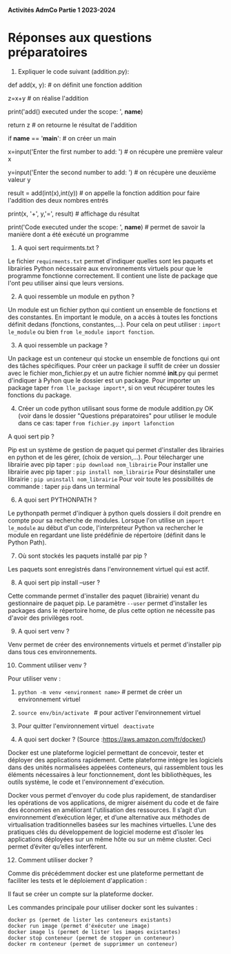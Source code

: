**Activités AdmCo Partie 1 2023-2024**

# Réponses aux questions préparatoires

1) Expliquer le code suivant  (addition.py):

def add(x, y): # on définit une fonction addition

  z=x+y # on réalise l'addition

  print('add() executed under the scope: ', __name__)

  return z # on retourne le résultat de l'addition

if __name__ == '__main__':  # on créer un main 

  x=input('Enter the first number to add: ') # on récupère une première valeur x

  y=input('Enter the second number to add: ') # on récupère une deuxième valeur y

  result = add(int(x),int(y)) # on appelle la fonction addition pour faire l'addition des deux nombres entrés

  print(x, '+', y,'=', result) # affichage du résultat

  print('Code executed under the scope: ', __name__) # permet de savoir la manière dont a été exécuté un programme
  

1) A quoi sert requirments.txt ?

Le fichier `requirments.txt` permet d'indiquer quelles sont les paquets et librairies Python nécessaire aux environnements virtuels pour que le programme fonctionne correctement. 
Il contient une liste de package que l'ont peu utiliser ainsi que leurs versions.

2) A quoi ressemble un module en python ?

Un module est un fichier python qui contient un ensemble de fonctions et des constantes.
En important le module, on a accès à toutes les fonctions définit dedans (fonctions, constantes,...).
Pour cela on peut utiliser : `import le_module` ou bien `from le_module import fonction`.

3) A quoi ressemble un package ?

Un package est un conteneur qui stocke un ensemble de fonctions qui ont des tâches spécifiques.
Pour créer un package il suffit de créer un dossier avec le fichier mon_fichier.py et un autre fichier nommé __init__.py qui permet d'indiquer à Pyhon que le dossier est un package.
Pour importer un package taper `from lle_package import*`, si on veut récupérer toutes les fonctions du package.
 
4) Créer un code python utilisant sous forme de module addition.py
OK (voir dans le dossier "Questions préparatoires"
pour utiliser le module dans ce cas: taper `from fichier.py import lafonction`

A quoi sert pip ?

Pip est un système de gestion de paquet qui permet d'installer des librairies en python et de les gérer, (choix de version,...).
Pour télecharger une librairie avec pip taper : `pip download nom_librairie`
Pour installer une librairie avec pip taper : `pip install nom_librairie`
Pour désinstaller une librairie : `pip uninstall nom_librairie`
Pour voir toute les possibilités de commande : taper `pip` dans un terminal

6) A quoi sert PYTHONPATH ?

Le pythonpath permet d'indiquer à python quels dossiers il doit prendre en compte pour sa recherche de modules.
Lorsque l'on utilise un `import le_module` au début d'un code, l'interpréteur Python va rechercher le module en regardant une liste prédéfinie de répertoire (définit dans le Python Path).

7) Où sont stockés les paquets installé par pip ?

Les paquets sont enregistrés dans l'environnement virtuel qui est actif.

8) A quoi sert pip install –user ?

Cette commande permet d'installer des paquet (librairie) venant du gestionnaire de paquet pip.
Le paramètre `--user` permet d'installer les packages dans le répertoire home, de plus cette option ne nécessite pas d'avoir des privilèges root.  

9) A quoi sert venv ?

Venv permet de créer des environnements virtuels et permet d'installer pip dans tous ces environnements.

10) Comment utiliser venv ?

Pour utiliser venv :

1) ```python -m venv <environment name>``` # permet de créer un environnement virtuel
2) ```source env/bin/activate ``` # pour activer l'environnement virtuel
3) Pour quitter l'environnement virtuel ``` deactivate```


11) A quoi sert docker ?
(Source :https://aws.amazon.com/fr/docker/)

Docker est une plateforme logiciel permettant de concevoir, tester et déployer des applications rapidement. 
Cette plateforme intègre les logiciels dans des unités normalisées appelées conteneurs, qui rassemblent tous les éléments nécessaires à leur fonctionnement, 
dont les bibliothèques, les outils système, le code et l'environnement d'exécution.

Docker vous permet d'envoyer du code plus rapidement, de standardiser les opérations de vos applications, de migrer aisément du code et de faire des économies en améliorant l'utilisation des ressources. Il s’agit d’un environnement d’exécution léger, et d’une alternative aux méthodes de virtualisation traditionnelles basées sur les machines virtuelles.
L’une des pratiques clés du développement de logiciel moderne est d’isoler les applications déployées sur un même hôte ou sur un même cluster. Ceci permet d’éviter qu’elles interfèrent.

12) Comment utiliser docker ?

Comme dis précédemment docker est une plateforme permettant de faciliter les tests et le déploiement d'application :

Il faut se créer un compte sur la plateforme docker.

Les commandes principale pour utiliser docker sont les suivantes :
```
docker ps (permet de lister les conteneurs existants)
docker run image (permet d'éxécuter une image)
docker image ls (permet de lister les images existantes)
docker stop conteneur (permet de stopper un conteneur)
docker rm conteneur (permet de supprimmer un conteneur)
```
